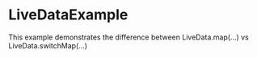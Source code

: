 # LiveDataExample

This example demonstrates the difference between LiveData.map(...) vs LiveData.switchMap(...)
